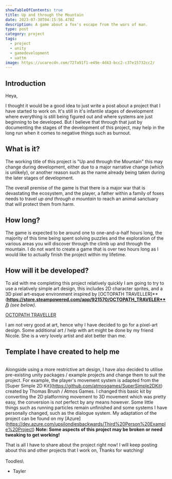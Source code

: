 ```yaml
---
showTableOfContents: true
title: Up and through the Mountain
date: 2023-07-30T04:15:56.478Z
description: A game about a fox's escape from the wars of man.
type: post
category: project
tags:
  - project
  - unity
  - gamedevelopment
  - uattm
image: https://ucarecdn.com/727a91f1-e49e-4d43-bcc2-c37e15732cc2/
---
```

## Introduction

Heya,

I thought it would be a good idea to just write a post about a project that I have started to work on. It's still in it's infantile stages of development where everything is still being figured out and where systems are just beginning to be developed. But I believe that through that just by documenting the stages of the development of this project, may help in the long run when it comes to negative things such as burnout.

## What is it?

The working title of this project is "Up and through the Mountain" this may change during development, either due to a major narrative change (which is unlikely), or another reason such as the name already being taken during the later stages of development.

The overall premise of the game is that there is a major war that is devastating the ecosystem, and the player, a father within a family of foxes needs to travel *up and through a mountain* to reach an animal sanctuary that will protect them from harm.

## How long?

The game is expected to be around one to one-and-a-half hours long, the majority of this time being spent solving puzzles and the exploration of the various areas you will discover through the climb up and through the mountain. I do not want to create a game that is over two hours long as I would like to actually finish the project within my lifetime.

## How will it be developed?

To aid with me completing this project relatively quickly I am going to try to use a relatively simple art design, this includes 2D character sprites, and a 3D pixel art-esque environment inspired by \[OCTOPATH TRAVELLER]**(**https://store.steampowered.com/app/921570/OCTOPATH_TRAVELER**/)** *(see below).*

[OCTOPATH TRAVELLER](https://cdn.cloudflare.steamstatic.com/steam/apps/921570/ss_4e3218569723259a23262ec23cb0ebb6226e46b2.1920x1080.jpg?t=1688650598)

I am not very good at art, hence why I have decided to go for a pixel-art design. Some additional art / help with art might be done by my friend Nicole. She is a very lovely artist and alot better than me.

## Template I have created to help me

\
Alongside using a more restrictive art design, I have also decided to utilise pre-existing unity packages / example projects and change them to suit the project. For example, the player's movement system is adapted from the \[Super Simple 2D Kit](https://github.com/atmosgames/SuperSimple2DKit) created by Thomas Brush / Atmos Games. I changed this basic kit by converting the 2D platforming movement to 3D movement which was pretty easy, the conversion is *not* perfect by any means however. Some little things such as running particles remain unfinished and some systems I have personally changed, such as the dialogue system. My adaptation of the project can be found on my \[Azure](https://dev.azure.com/upsilondiesbackwards/Third%20Person%20Example%20Project) **Note: Some aspects of this project may be broken or need tweaking to get working!**

That is all I have to share about the project right now! I will keep posting about this and other projects that I work on, Thanks for watching!\
\
Toodles\

* Tayler